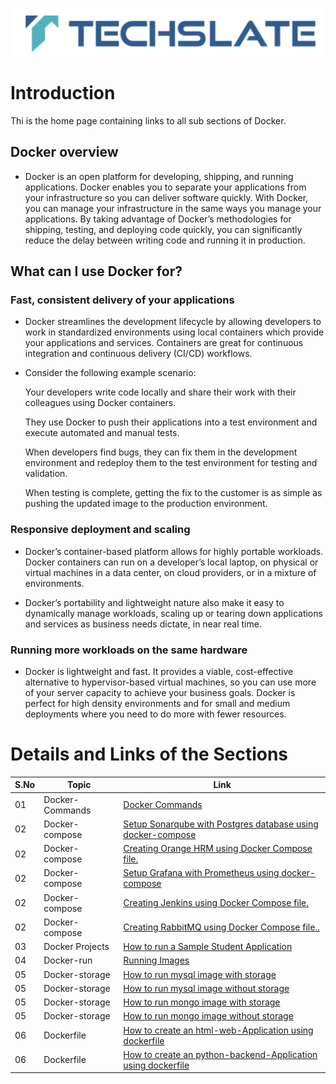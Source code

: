 ![TechSlate](../global/images/ts.png)

# Introduction 

Thi is the home page containing links to all sub sections of Docker.

## Docker overview

- Docker is an open platform for developing, shipping, and running applications. Docker enables you to separate your applications from your infrastructure so you can deliver software quickly. With Docker, you can manage your infrastructure in the same ways you manage your applications. By taking advantage of Docker’s methodologies for shipping, testing, and deploying code quickly, you can significantly reduce the delay between writing code and running it in production.

## What can I use Docker for?

### **Fast, consistent delivery of your applications**

- Docker streamlines the development lifecycle by allowing developers to work in standardized environments using local containers which provide your applications and services. Containers are great for continuous integration and continuous delivery (CI/CD) workflows.

- Consider the following example scenario:

  Your developers write code locally and share their work with their colleagues using Docker containers.

  They use Docker to push their applications into a test environment and execute automated and manual tests.

  When developers find bugs, they can fix them in the development environment and redeploy them to the test environment for testing and validation.

  When testing is complete, getting the fix to the customer is as simple as pushing the updated image to the production environment.

### **Responsive deployment and scaling**

- Docker’s container-based platform allows for highly portable workloads. Docker containers can run on a developer’s local laptop, on physical or virtual machines in a data center, on cloud providers, or in a mixture of environments.

- Docker’s portability and lightweight nature also make it easy to dynamically manage workloads, scaling up or tearing down applications and services as business needs dictate, in near real time.

### **Running more workloads on the same hardware**

- Docker is lightweight and fast. It provides a viable, cost-effective alternative to hypervisor-based virtual machines, so you can use more of your server capacity to achieve your business goals. Docker is perfect for high density environments and for small and medium deployments where you need to do more with fewer resources.






# Details and Links of the Sections 

|S.No | Topic     | Link        |                                               
|-----|-----------|-------------|
|01| Docker-Commands| [Docker Commands](docker-commands/README.md) |
|02| Docker-compose| [Setup Sonarqube with Postgres database using docker-compose](docker-compose/002-sonar-with-postgres/README.md) |
|02| Docker-compose| [Creating Orange HRM using Docker Compose file.](docker-compose/003-orange-hr-appplication/README.md) |
|02| Docker-compose| [Setup Grafana with Prometheus using docker-compose](docker-compose/004-grafana-with-prometheus/README.md) |
|02| Docker-compose| [Creating Jenkins using Docker Compose file.](docker-compose/005-jenkins/README.md) |
|02| Docker-compose| [Creating RabbitMQ using Docker Compose file..](docker-compose/006-rabbit-mq/README.md) |
|03| Docker Projects| [How to run a Sample Student Application](docker-projects/002-studentapp/README.md) |
|04| Docker-run| [Running Images](docker-run/README.md) |
|05| Docker-storage| [How to run mysql image with storage](docker-storage/001-mysql/mysql-with-storage/README.md) |
|05| Docker-storage| [How to run mysql image without storage](docker-storage/001-mysql/mysql-without-storage/README.md) |
|05| Docker-storage| [How to run mongo image with storage](docker-storage/002-mongo/mongo-with-storage/README.md) |
|05| Docker-storage| [How to run mongo image without storage](docker-storage/002-mongo/mongo-without-storage/README.md) |
|06| Dockerfile | [How to create an html-web-Application using dockerfile](dockerfile/001-html-web-app/README.md) |
|06| Dockerfile | [How to create an python-backend-Application using dockerfile](dockerfile/002-python-backend-app/README.md) |
